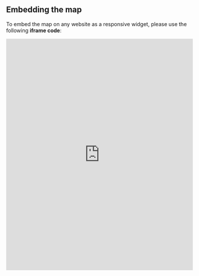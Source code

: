 ## Embedding the map

To embed the map on any website as a responsive widget, please use the following **iframe code**:

<iframe title="Euranet Map" aria-label="Map" id="euranet-map-europe" src="https://map-feminicide.vercel.app" scrolling="no" frameborder="0"style="width: 0; min-width: 100% !important; border: none;" height="624"></iframe><script type="text/javascript">window.addEventListener("message",e=>{if("https://map-feminicide.vercel.app"!==e.origin)return;let t=e.data;if(t.height){document.getElementById("euranet-map-europe").height=t.height+"px"}},!1)</script>